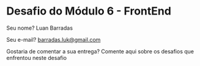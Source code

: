 # Desafio do Módulo 6 - FrontEnd

Seu nome? Luan Barradas

Seu e-mail? barradas.luk@gmail.com

Gostaria de comentar a sua entrega? Comente aqui sobre os desafios que enfrentou neste desafio
